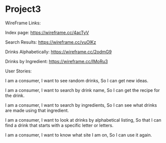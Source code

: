 # Project3


WireFrame Links:

Index page: https://wireframe.cc/4acTyV

Search Results: https://wireframe.cc/vuOlKz

Drinks Alphabetically: https://wireframe.cc/2odmG9

Drinks by Ingredient: https://wireframe.cc/IMoRu3

User Stories:

I am a consumer, I want to see random drinks, So I can get new ideas.

I am a consumer, I want to search by drink name, So I can get the recipe for the drink.

I am a consumer, I want to search by ingredients, So I can see what drinks are made using that ingredient.

I am a consumer, I want to look at drinks by alphabetical listing, So that I can find a drink that starts with a specific letter or letters.

I am a consumer, I want to know what site I am on, So I can use it again.
